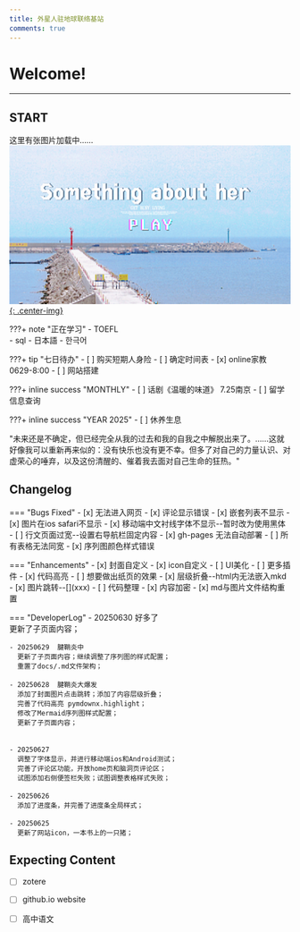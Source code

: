 ```yaml
---
title: 外星人驻地球联络基站
comments: true
---
```


# Welcome! 
---

## START
这里有张图片加载中……
[![](pic/coverfig.jpg){: .center-img}](life/entertain.md/)

???+ note "正在学习"
    - TOEFL   
    - sql
    - 日本語
    - 한극어

???+ tip "七日待办" 
    - [ ] 购买短期人身险 
    - [ ] 确定时间表
    - [x] online家教 0629-8:00
    - [ ] 网站搭建 

???+ inline success "MONTHLY"
    - [ ] 话剧《温暖的味道》 7.25南京
    - [ ] 留学信息查询
    
???+ inline success "YEAR 2025"
    - [ ] 休养生息


"未来还是不确定，但已经完全从我的过去和我的自我之中解脱出来了。……这就好像我可以重新再来似的：没有快乐也没有更不幸。但多了对自己的力量认识、对虚荣心的唾弃，以及这份清醒的、催着我去面对自己生命的狂热。"


## Changelog

=== "Bugs Fixed"
    - [x] 无法进入网页
    - [x] 评论显示错误
    - [x] 嵌套列表不显示
    - [x] 图片在ios safari不显示
    - [x] 移动端中文衬线字体不显示--暂时改为使用黑体
    - [ ] 行文页面过宽--设置右导航栏固定内容
    - [x] gh-pages 无法自动部署
    - [ ] 所有表格无法同宽
    - [x] 序列图颜色样式错误

=== "Enhancements"
    - [x] 封面自定义
    - [x] icon自定义
    - [ ] UI美化
    - [ ] 更多插件
    - [x] 代码高亮
    - [ ] 想要做出纸页的效果
    - [x] 层级折叠--html内无法嵌入mkd
    - [x] 图片跳转--[![]()](xxx\)
    - [ ] 代码整理
    - [x] 内容加密
    - [x] md与图片文件结构重置


=== "DeveloperLog" 
    - 20250630  好多了  
      更新了子页面内容；    
       

    - 20250629  腱鞘炎中      
      更新了子页面内容；继续调整了序列图的样式配置；   
      重置了docs/.md文件架构；
     
    - 20250628  腱鞘炎大爆发    
      添加了封面图片点击跳转；添加了内容层级折叠；  
      完善了代码高亮 pymdownx.highlight；  
      修改了Mermaid序列图样式配置；   
      更新了子页面内容；     
          

    - 20250627  
      调整了字体显示，并进行移动端ios和Android测试； 
      完善了评论区功能，开放home页和脑洞页评论区；  
      试图添加右侧便签栏失败；试图调整表格样式失败；

    - 20250626  
      添加了进度条，并完善了进度条全局样式；  

    - 20250625   
      更新了网站icon，一本书上的一只猪；



       
 

## Expecting Content
- [ ] zotere
- [ ] github.io website
- [ ] 高中语文

